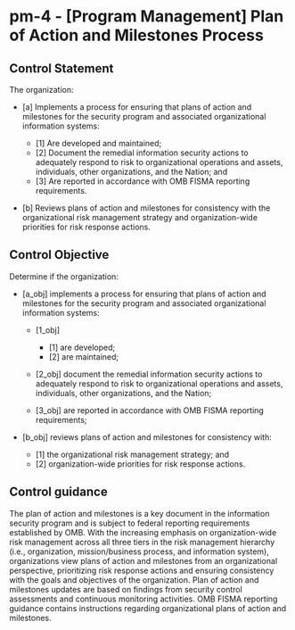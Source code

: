 # pm-4 - \[Program Management\] Plan of Action and Milestones Process

## Control Statement

The organization:

- \[a\] Implements a process for ensuring that plans of action and milestones for the security program and associated organizational information systems:

  - \[1\] Are developed and maintained;
  - \[2\] Document the remedial information security actions to adequately respond to risk to organizational operations and assets, individuals, other organizations, and the Nation; and
  - \[3\] Are reported in accordance with OMB FISMA reporting requirements.

- \[b\] Reviews plans of action and milestones for consistency with the organizational risk management strategy and organization-wide priorities for risk response actions.

## Control Objective

Determine if the organization:

- \[a_obj\] implements a process for ensuring that plans of action and milestones for the security program and associated organizational information systems:

  - \[1_obj\]

    - \[1\] are developed;
    - \[2\] are maintained;

  - \[2_obj\] document the remedial information security actions to adequately respond to risk to organizational operations and assets, individuals, other organizations, and the Nation;
  - \[3_obj\] are reported in accordance with OMB FISMA reporting requirements;

- \[b_obj\] reviews plans of action and milestones for consistency with:

  - \[1\] the organizational risk management strategy; and
  - \[2\] organization-wide priorities for risk response actions.

## Control guidance

The plan of action and milestones is a key document in the information security program and is subject to federal reporting requirements established by OMB. With the increasing emphasis on organization-wide risk management across all three tiers in the risk management hierarchy (i.e., organization, mission/business process, and information system), organizations view plans of action and milestones from an organizational perspective, prioritizing risk response actions and ensuring consistency with the goals and objectives of the organization. Plan of action and milestones updates are based on findings from security control assessments and continuous monitoring activities. OMB FISMA reporting guidance contains instructions regarding organizational plans of action and milestones.
